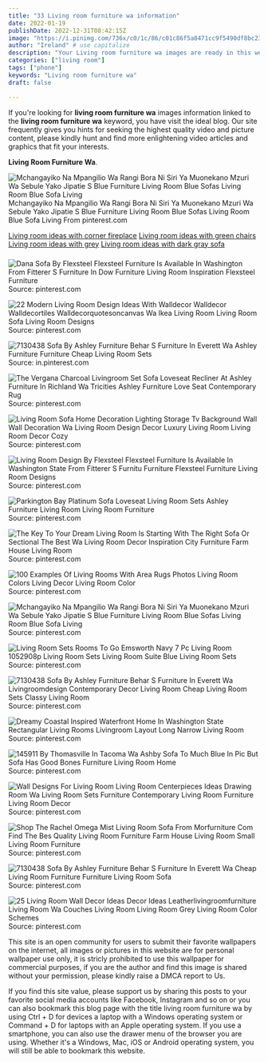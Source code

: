 ```yaml
---
title: "33 Living room furniture wa information"
date: 2022-01-19
publishDate: 2022-12-31T08:42:15Z
image: "https://i.pinimg.com/736x/c0/1c/86/c01c86f5a8471cc9f5490df8bc23ac91.jpg"
author: "Ireland" # use capitalize
description: "Your Living room furniture wa images are ready in this website. Living room furniture wa are a topic that is being searched for and liked by netizens today. You can Download the Living room furniture wa files here. Download all free photos and vectors."
categories: ["living room"]
tags: ["phone"]
keywords: "Living room furniture wa"
draft: false

---
```


If you're looking for **living room furniture wa** images information linked to the **living room furniture wa** keyword, you have visit the ideal  blog.  Our site frequently  gives you  hints  for seeking  the highest  quality video and picture  content, please kindly hunt and find more enlightening video articles and graphics  that fit your interests.

**Living Room Furniture Wa**. 

![Mchangayiko Na Mpangilio Wa Rangi Bora Ni Siri Ya Muonekano Mzuri Wa Sebule Yako Jipatie S Blue Furniture Living Room Blue Sofas Living Room Blue Sofa Living](https://i.pinimg.com/originals/c8/81/2c/c8812c1825971bba78b98e31ee507079.jpg "Mchangayiko Na Mpangilio Wa Rangi Bora Ni Siri Ya Muonekano Mzuri Wa Sebule Yako Jipatie S Blue Furniture Living Room Blue Sofas Living Room Blue Sofa Living")
Mchangayiko Na Mpangilio Wa Rangi Bora Ni Siri Ya Muonekano Mzuri Wa Sebule Yako Jipatie S Blue Furniture Living Room Blue Sofas Living Room Blue Sofa Living From pinterest.com

[Living room ideas with corner fireplace](/living-room-ideas-with-corner-fireplace/)
[Living room ideas with green chairs](/living-room-ideas-with-green-chairs/)
[Living room ideas with grey](/living-room-ideas-with-grey/)
[Living room ideas with dark gray sofa](/living-room-ideas-with-dark-gray-sofa/)



### 

 


![Dana Sofa By Flexsteel Flexsteel Furniture Is Available In Washington From Fitterer S Furniture In Dow Furniture Living Room Inspiration Flexsteel Furniture](https://i.pinimg.com/originals/17/b1/2a/17b12a46f4007c588a49516f314b7fa2.jpg "Dana Sofa By Flexsteel Flexsteel Furniture Is Available In Washington From Fitterer S Furniture In Dow Furniture Living Room Inspiration Flexsteel Furniture")
Source: pinterest.com

 

![22 Modern Living Room Design Ideas With Walldecor Walldecor Walldecortiles Walldecorquotesoncanvas Wa Ikea Living Room Living Room Sofa Living Room Designs](https://i.pinimg.com/originals/8a/bc/72/8abc72d27495ef2dc911791dc35c2616.jpg "22 Modern Living Room Design Ideas With Walldecor Walldecor Walldecortiles Walldecorquotesoncanvas Wa Ikea Living Room Living Room Sofa Living Room Designs")
Source: pinterest.com

 

![7130438 Sofa By Ashley Furniture Behar S Furniture In Everett Wa Ashley Furniture Furniture Cheap Living Room Sets](https://i.pinimg.com/564x/4c/0f/b7/4c0fb7894d42b498a3afd60e6de77a79.jpg "7130438 Sofa By Ashley Furniture Behar S Furniture In Everett Wa Ashley Furniture Furniture Cheap Living Room Sets")
Source: in.pinterest.com

 

![The Vergana Charcoal Livingroom Set Sofa Loveseat Recliner At Ashley Furniture In Richland Wa Tricities Ashley Furniture Love Seat Contemporary Rug](https://i.pinimg.com/originals/bb/ba/26/bbba2631f1f7dba8f03718aacfb692a0.png "The Vergana Charcoal Livingroom Set Sofa Loveseat Recliner At Ashley Furniture In Richland Wa Tricities Ashley Furniture Love Seat Contemporary Rug")
Source: pinterest.com

 

![Living Room Sofa Home Decoration Lighting Storage Tv Background Wall Wall Decoration Wa Living Room Design Decor Luxury Living Room Living Room Decor Cozy](https://i.pinimg.com/originals/70/ee/a0/70eea0541c8eb015f2fb6f9d2ee67f57.jpg "Living Room Sofa Home Decoration Lighting Storage Tv Background Wall Wall Decoration Wa Living Room Design Decor Luxury Living Room Living Room Decor Cozy")
Source: pinterest.com

 

![Living Room Design By Flexsteel Flexsteel Furniture Is Available In Washington State From Fitterer S Furnitu Furniture Flexsteel Furniture Living Room Designs](https://i.pinimg.com/originals/f7/b5/6b/f7b56b703ba63d560cebd6ceca6c7101.jpg "Living Room Design By Flexsteel Flexsteel Furniture Is Available In Washington State From Fitterer S Furnitu Furniture Flexsteel Furniture Living Room Designs")
Source: pinterest.com

 

![Parkington Bay Platinum Sofa Loveseat Living Room Sets Ashley Furniture Living Room Living Room Furniture](https://i.pinimg.com/originals/d3/77/c4/d377c42100fbe5464d9f707cb71b7dc6.jpg "Parkington Bay Platinum Sofa Loveseat Living Room Sets Ashley Furniture Living Room Living Room Furniture")
Source: pinterest.com

 

![The Key To Your Dream Living Room Is Starting With The Right Sofa Or Sectional The Best Wa Living Room Decor Inspiration City Furniture Farm House Living Room](https://i.pinimg.com/originals/98/5a/0e/985a0e6a2025da855c23bd0517cff132.jpg "The Key To Your Dream Living Room Is Starting With The Right Sofa Or Sectional The Best Wa Living Room Decor Inspiration City Furniture Farm House Living Room")
Source: pinterest.com

 

![100 Examples Of Living Rooms With Area Rugs Photos Living Room Colors Living Decor Living Room Color](https://i.pinimg.com/originals/f8/9a/60/f89a607ce80f79fe56af13756749dd50.jpg "100 Examples Of Living Rooms With Area Rugs Photos Living Room Colors Living Decor Living Room Color")
Source: pinterest.com

 

![Mchangayiko Na Mpangilio Wa Rangi Bora Ni Siri Ya Muonekano Mzuri Wa Sebule Yako Jipatie S Blue Furniture Living Room Blue Sofas Living Room Blue Sofa Living](https://i.pinimg.com/originals/c8/81/2c/c8812c1825971bba78b98e31ee507079.jpg "Mchangayiko Na Mpangilio Wa Rangi Bora Ni Siri Ya Muonekano Mzuri Wa Sebule Yako Jipatie S Blue Furniture Living Room Blue Sofas Living Room Blue Sofa Living")
Source: pinterest.com

 

![Living Room Sets Rooms To Go Emsworth Navy 7 Pc Living Room 1052908p Living Room Sets Living Room Suite Blue Living Room Sets](https://i.pinimg.com/originals/9e/c4/00/9ec4000cb7a6de76b65440b963b739db.jpg "Living Room Sets Rooms To Go Emsworth Navy 7 Pc Living Room 1052908p Living Room Sets Living Room Suite Blue Living Room Sets")
Source: pinterest.com

 

![7130438 Sofa By Ashley Furniture Behar S Furniture In Everett Wa Livingroomdesign Contemporary Decor Living Room Cheap Living Room Sets Classy Living Room](https://i.pinimg.com/564x/8f/19/5d/8f195d4e0da70a819179ae970c99bc77.jpg "7130438 Sofa By Ashley Furniture Behar S Furniture In Everett Wa Livingroomdesign Contemporary Decor Living Room Cheap Living Room Sets Classy Living Room")
Source: pinterest.com

 

![Dreamy Coastal Inspired Waterfront Home In Washington State Rectangular Living Rooms Livingroom Layout Long Narrow Living Room](https://i.pinimg.com/736x/dc/71/1a/dc711a8b2e95deb281d0424d4d9c30ea--home-living-room-large-living-room-furniture.jpg "Dreamy Coastal Inspired Waterfront Home In Washington State Rectangular Living Rooms Livingroom Layout Long Narrow Living Room")
Source: pinterest.com

 

![145911 By Thomasville In Tacoma Wa Ashby Sofa To Much Blue In Pic But Sofa Has Good Bones Furniture Living Room Home](https://i.pinimg.com/originals/be/ce/94/bece94f8f4fba989ae4918a915b76415.jpg "145911 By Thomasville In Tacoma Wa Ashby Sofa To Much Blue In Pic But Sofa Has Good Bones Furniture Living Room Home")
Source: pinterest.com

 

![Wall Designs For Living Room Living Room Centerpieces Ideas Drawing Room Wa Living Room Sets Furniture Contemporary Living Room Furniture Living Room Decor](https://i.pinimg.com/736x/32/cf/4a/32cf4a8e176a70c180beaacaaaf2c2bc.jpg "Wall Designs For Living Room Living Room Centerpieces Ideas Drawing Room Wa Living Room Sets Furniture Contemporary Living Room Furniture Living Room Decor")
Source: pinterest.com

 

![Shop The Rachel Omega Mist Living Room Sofa From Morfurniture Com Find The Bes Quality Living Room Furniture Farm House Living Room Small Living Room Furniture](https://i.pinimg.com/736x/08/24/43/082443150700970bf7874b7093fbf49a.jpg "Shop The Rachel Omega Mist Living Room Sofa From Morfurniture Com Find The Bes Quality Living Room Furniture Farm House Living Room Small Living Room Furniture")
Source: pinterest.com

 

![7130438 Sofa By Ashley Furniture Behar S Furniture In Everett Wa Cheap Living Room Furniture Furniture Living Room Sofa](https://i.pinimg.com/564x/65/a9/53/65a953c83a0f4a0a51baface9142f710.jpg "7130438 Sofa By Ashley Furniture Behar S Furniture In Everett Wa Cheap Living Room Furniture Furniture Living Room Sofa")
Source: pinterest.com

 

![25 Living Room Wall Decor Ideas Decor Ideas Leatherlivingroomfurniture Living Room Wa Couches Living Room Living Room Grey Living Room Color Schemes](https://i.pinimg.com/736x/c0/1c/86/c01c86f5a8471cc9f5490df8bc23ac91.jpg "25 Living Room Wall Decor Ideas Decor Ideas Leatherlivingroomfurniture Living Room Wa Couches Living Room Living Room Grey Living Room Color Schemes")
Source: pinterest.com

 

This site is an open community for users to submit their favorite wallpapers on the internet, all images or pictures in this website are for personal wallpaper use only, it is stricly prohibited to use this wallpaper for commercial purposes, if you are the author and find this image is shared without your permission, please kindly raise a DMCA report to Us.

If you find this site value, please support us by sharing this posts to your favorite social media accounts like Facebook, Instagram and so on or you can also bookmark this blog page with the title living room furniture wa by using Ctrl + D for devices a laptop with a Windows operating system or Command + D for laptops with an Apple operating system. If you use a smartphone, you can also use the drawer menu of the browser you are using. Whether it's a Windows, Mac, iOS or Android operating system, you will still be able to bookmark this website.
